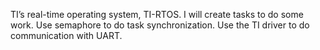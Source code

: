 TI’s real-time operating system, TI-RTOS. I will create tasks to do some work. Use semaphore to do task synchronization. Use the TI driver to do communication with UART. 